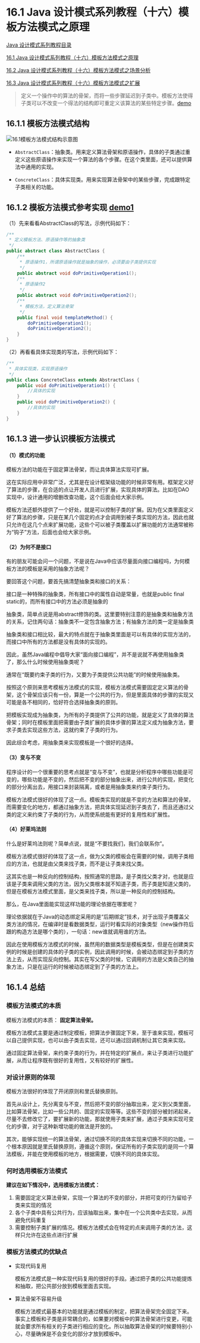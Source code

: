 # 16.1 Java 设计模式系列教程（十六）模板方法模式之原理

[Java 设计模式系列教程目录](https://github.com/binarylei/java/blob/master/%E8%AE%BE%E8%AE%A1%E6%A8%A1%E5%BC%8F/01.%20Java%20%E8%AE%BE%E8%AE%A1%E6%A8%A1%E5%BC%8F%E7%B3%BB%E5%88%97%E6%95%99%E7%A8%8B%EF%BC%88%E4%B8%80%EF%BC%89%E7%9B%AE%E5%BD%95.md)

[16.1 Java 设计模式系列教程（十六）模板方法模式之原理]()

[16.2 Java 设计模式系列教程（十六）模板方法模式之场景分析]()

[16.3 Java 设计模式系列教程（十六）模板方法模式之扩展]()

> 定义一个操作中的算法的骨架，而将一些步骤延迟到子类中。模板方法使得子类可以不改变一个得法的结构即可重定义该算法的某些特定步骤。[demo]()

## 16.1.1 模板方法模式结构

![16.1模板方法模式结构示意图](img/16.1.jpg)

* `AbstractClass`：抽象类。用来定义算法骨架和原语操作，具体的子类通过重定义这些原语操作来实现一个算法的各个步骤。在这个类里面，还可以提供算法中通用的实现。

* `ConcreteClass`：具体实现类。用来实现算法骨架中的某些步骤，完成跟特定子类相关的功能。

## 16.1.2 模板方法模式参考实现 [demo1]()

（1）先来看看AbstractClass的写法，示例代码如下：

```java
/**
 * 定义模板方法、原语操作等的抽象类
 */
public abstract class AbstractClass {
    /**
     * 原语操作1，所谓原语操作就是抽象的操作，必须要由子类提供实现
     */
    public abstract void doPrimitiveOperation1();
    /**
     * 原语操作2
     */
    public abstract void doPrimitiveOperation2();
    /**
     * 模板方法，定义算法骨架
     */
    public final void templateMethod() {
        doPrimitiveOperation1();
        doPrimitiveOperation2();
    }
}
```

（2）再看看具体实现类的写法，示例代码如下：

```java
/**
 * 具体实现类，实现原语操作
 */
public class ConcreteClass extends AbstractClass {
    public void doPrimitiveOperation1() {
        //具体的实现
    }
    public void doPrimitiveOperation2() {
        //具体的实现
    }
}
```

## 16.1.3 进一步认识模板方法模式

#### （1）模式的功能

模板方法的功能在于固定算法骨架，而让具体算法实现可扩展。

这在实际应用中非常广泛，尤其是在设计框架级功能的时候非常有用。框架定义好了算法的步骤，在合适的点让开发人员进行扩展，实现具体的算法。比如在DAO实现中，设计通用的增删改查功能，这个后面会给大家示例。

模板方法还额外提供了一个好处，就是可以控制子类的扩展。因为在父类里面定义好了算法的步骤，只是在某几个固定的点才会调用到被子类实现的方法，因此也就只允许在这几个点来扩展功能，这些个可以被子类覆盖以扩展功能的方法通常被称为“钩子”方法，后面也会给大家示例。

#### （2）为何不是接口

有的朋友可能会问一个问题，不是说在Java中应该尽量面向接口编程吗，为何模板方法的模板是采用的抽象方法呢？

要回答这个问题，要首先搞清楚抽象类和接口的关系：

接口是一种特殊的抽象类，所有接口中的属性自动是常量，也就是public final static的，而所有接口中的方法必须是抽象的

抽象类，简单点说是用abstract修饰的类。这里要特别注意的是抽象类和抽象方法的关系，记住两句话：抽象类不一定包含抽象方法；有抽象方法的类一定是抽象类

抽象类和接口相比较，最大的特点就在于抽象类里面是可以有具体的实现方法的，而接口中所有的方法都是没有具体的实现的。

因此，虽然Java编程中倡导大家“面向接口编程”，并不是说就不再使用抽象类了，那么什么时候使用抽象类呢？

通常在“既要约束子类的行为，又要为子类提供公共功能”的时候使用抽象类。

按照这个原则来思考模板方法模式的实现，模板方法模式需要固定定义算法的骨架，这个骨架应该只有一份，算是一个公共的行为，但是里面具体的步骤的实现又可能是各不相同的，恰好符合选择抽象类的原则。

把模板实现成为抽象类，为所有的子类提供了公共的功能，就是定义了具体的算法骨架；同时在模板里面把需要由子类扩展的具体步骤的算法定义成为抽象方法，要求子类去实现这些方法，这就约束了子类的行为。

因此综合考虑，用抽象类来实现模板是一个很好的选择。

#### （3）变与不变

程序设计的一个很重要的思考点就是“变与不变”，也就是分析程序中哪些功能是可变的，哪些功能是不变的，然后把不变的部分抽象出来，进行公共的实现，把变化的部分分离出去，用接口来封装隔离，或者是用抽象类来约束子类行为。

模板方法模式很好的体现了这一点。模板类实现的就是不变的方法和算法的骨架，而需要变化的地方，都通过抽象方法，把具体实现延迟到子类去了，而且还通过父类的定义来约束了子类的行为，从而使系统能有更好的复用性和扩展性。

#### （4）好莱坞法则

什么是好莱坞法则呢？简单点说，就是“不要找我们，我们会联系你”。

模板方法模式很好的体现了这一点，做为父类的模板会在需要的时候，调用子类相应的方法，也就是由父类来找子类，而不是让子类来找父类。

这其实也是一种反向的控制结构，按照通常的思路，是子类找父类才对，也就是应该是子类来调用父类的方法，因为父类根本就不知道子类，而子类是知道父类的，但是在模板方法模式里面，是父类来找子类，所以是一种反向的控制结构。

那么，在Java里面能实现这样功能的理论依据在哪里呢？

理论依据就在于Java的动态绑定采用的是“后期绑定”技术，对于出现子类覆盖父类方法的情况，在编译时是看数据类型，运行时看实际的对象类型（new操作符后跟的构造方法是哪个类的），一句话：new谁就调用谁的方法。

因此在使用模板方法模式的时候，虽然用的数据类型是模板类型，但是在创建类实例的时候是创建的具体的子类的实例，因此调用的时候，会被动态绑定到子类的方法上去，从而实现反向控制。其实在写父类的时候，它调用的方法是父类自己的抽象方法，只是在运行的时候被动态绑定到了子类的方法上。

## 16.1.4 总结

### 模板方法模式的本质

模板方法模式的本质： **固定算法骨架。**

模板方法模式主要是通过制定模板，把算法步骤固定下来，至于谁来实现，模板可以自己提供实现，也可以由子类去实现，还可以通过回调机制让其它类来实现。

通过固定算法骨架，来约束子类的行为，并在特定的扩展点，来让子类进行功能扩展，从而让程序既有很好的复用性，又有较好的扩展性。

### 对设计原则的体现

模板方法很好的体现了开闭原则和里氏替换原则。

首先从设计上，先分离变与不变，然后把不变的部分抽取出来，定义到父类里面，比如算法骨架，比如一些公共的、固定的实现等等。这些不变的部分被封闭起来，尽量不去修改它了，要扩展新的功能，那就使用子类来扩展，通过子类来实现可变化的步骤，对于这种新增功能的做法是开放的。

其次，能够实现统一的算法骨架，通过切换不同的具体实现来切换不同的功能，一个根本原因就是里氏替换原则，遵循这个原则，保证所有的子类实现的是同一个算法模板，并能在使用模板的地方，根据需要，切换不同的具体实现。

### 何时选用模板方法模式

**建议在如下情况中，选用模板方法模式：**

1. 需要固定定义算法骨架，实现一个算法的不变的部分，并把可变的行为留给子类来实现的情况
2. 各个子类中具有公共行为，应该抽取出来，集中在一个公共类中去实现，从而避免代码重复
3. 需要控制子类扩展的情况。模板方法模式会在特定的点来调用子类的方法，这样只允许在这些点进行扩展

### 模板方法模式的优缺点

* 实现代码复用
    
    模板方法模式是一种实现代码复用的很好的手段。通过把子类的公共功能提炼和抽取，把公共部分放到模板里面去实现。

* 算法骨架不容易升级

    模板方法模式最基本的功能就是通过模板的制定，把算法骨架完全固定下来。事实上模板和子类是非常耦合的，如果要对模板中的算法骨架进行变更，可能就会要求所有相关的子类进行相应的变化。所以抽取算法骨架的时候要特别小心，尽量确保是不会变化的部分才放到模板中。